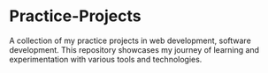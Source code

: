 # Practice-Projects
A collection of my practice projects in web development, software development. This repository showcases my journey of learning and experimentation with various tools and technologies.
